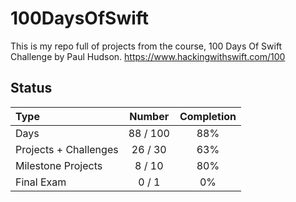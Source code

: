 # 100DaysOfSwift

This is my repo full of projects from the course, 100 Days Of Swift Challenge by Paul Hudson.
https://www.hackingwithswift.com/100

## Status

Type               | Number  | Completion
:---               |  :---:  |   :---:
Days           |  88 / 100 | 88%
Projects + Challenges |  26 / 30 | 63%
Milestone Projects |  8 / 10 | 80%
Final Exam         |  0 / 1  | 0%


